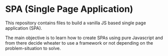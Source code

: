 SPA (Single Page Application)
===
This repository contains files to build a vanilla JS based single page application (SPA).

The main objective is to learn how to create SPAs using pure Javascript and from there decide wheater to use a framework or not depending on the problem-situation to solve.
